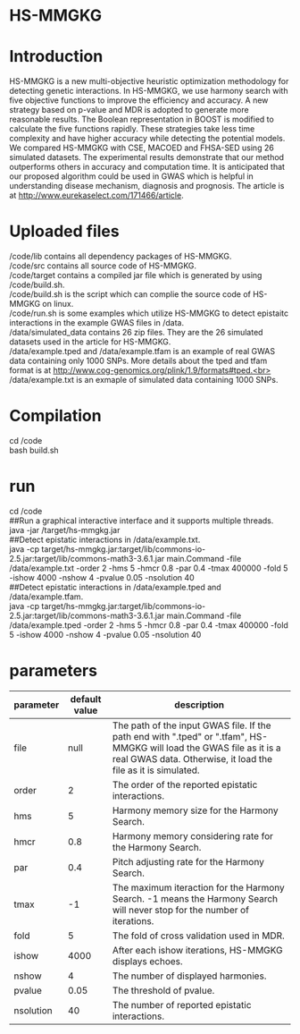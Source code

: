 # HS-MMGKG
# Introduction
HS-MMGKG is a new multi-objective heuristic optimization methodology for detecting genetic interactions. In HS-MMGKG, we use harmony search with five objective functions to improve the efficiency and accuracy. A new strategy based on p-value and MDR is adopted to generate more reasonable results. The Boolean representation in BOOST is modified to calculate the five functions rapidly. These strategies take less time complexity and have higher accuracy while detecting the potential models. We compared HS-MMGKG with CSE, MACOED and FHSA-SED using 26 simulated datasets. The experimental results demonstrate that our method outperforms others in accuracy and computation time. It is anticipated that our proposed algorithm could be used in GWAS which is helpful in understanding disease mechanism, diagnosis and prognosis. The article is at http://www.eurekaselect.com/171466/article.
# Uploaded files
/code/lib contains all dependency packages of HS-MMGKG.<br>
/code/src contains all source code of HS-MMGKG.<br>
/code/target contains a compiled jar file which is generated by using /code/build.sh.<br>
/code/build.sh is the script which can complie the source code of HS-MMGKG on linux.<br>
/code/run.sh is some examples which utilize HS-MMGKG to detect epistaitc interactions in the example GWAS files in /data.<br>
/data/simulated_data contains 26 zip files. They are the 26 simulated datasets used in the article for HS-MMGKG.<br>
/data/example.tped and /data/example.tfam is an example of real GWAS data containing only 1000 SNPs. More details about the tped and tfam format is at http://www.cog-genomics.org/plink/1.9/formats#tped.<br>
/data/example.txt is an exmaple of simulated data containing 1000 SNPs.<br>
# Compilation
cd /code<br>
bash build.sh<br>
# run
cd /code<br>
\#\#Run a graphical interactive interface and it supports multiple threads.<br>
java -jar /target/hs-mmgkg.jar<br>
\#\#Detect epistatic interactions in /data/example.txt.<br>
java -cp target/hs-mmgkg.jar:target/lib/commons-io-2.5.jar:target/lib/commons-math3-3.6.1.jar main.Command -file /data/example.txt -order 2 -hms 5 -hmcr 0.8 -par 0.4 -tmax 400000 -fold 5 -ishow 4000 -nshow 4 -pvalue 0.05 -nsolution 40<br>
\#\#Detect epistatic interactions in /data/example.tped and /data/example.tfam.<br>
java -cp target/hs-mmgkg.jar:target/lib/commons-io-2.5.jar:target/lib/commons-math3-3.6.1.jar main.Command -file /data/example.tped -order 2 -hms 5 -hmcr 0.8 -par 0.4 -tmax 400000 -fold 5 -ishow 4000 -nshow 4 -pvalue 0.05 -nsolution 40<br>
# parameters

parameter|default value|description
----|----|----
file|null|The path of the input GWAS file. If the path end with ".tped" or ".tfam", HS-MMGKG will load the GWAS file as it is a real GWAS data. Otherwise, it load the file as it is simulated.
order|2|The order of the reported epistatic interactions.
hms|5|Harmony memory size for the Harmony Search.
hmcr|0.8|Harmony memory considering rate for the Harmony Search.
par|0.4|Pitch adjusting rate for the Harmony Search.
tmax|-1|The maximum iteraction for the Harmony Search. -1 means the Harmony Search will never stop for the number of iterations.
fold|5|The fold of cross validation used in MDR.
ishow|4000|After each ishow iterations, HS-MMGKG displays echoes.
nshow|4|The number of displayed harmonies.
pvalue|0.05|The threshold of pvalue.
nsolution|40|The number of reported epistatic interactions.
